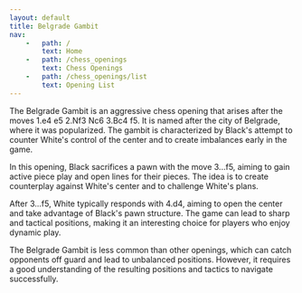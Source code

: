 ```yaml
---
layout: default
title: Belgrade Gambit
nav:
    -   path: /
        text: Home
    -   path: /chess_openings
        text: Chess Openings
    -   path: /chess_openings/list
        text: Opening List
---
```


The Belgrade Gambit is an aggressive chess opening that arises after the moves 1.e4 e5 2.Nf3 Nc6 3.Bc4 f5. It is named after the city of Belgrade, where it was popularized. The gambit is characterized by Black's attempt to counter White's control of the center and to create imbalances early in the game.

In this opening, Black sacrifices a pawn with the move 3...f5, aiming to gain active piece play and open lines for their pieces. The idea is to create counterplay against White's center and to challenge White's plans.

After 3...f5, White typically responds with 4.d4, aiming to open the center and take advantage of Black's pawn structure. The game can lead to sharp and tactical positions, making it an interesting choice for players who enjoy dynamic play.

The Belgrade Gambit is less common than other openings, which can catch opponents off guard and lead to unbalanced positions. However, it requires a good understanding of the resulting positions and tactics to navigate successfully.